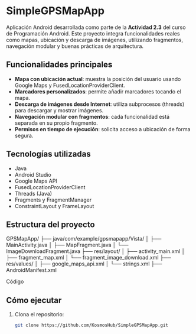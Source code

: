 # SimpleGPSMapApp

Aplicación Android desarrollada como parte de la **Actividad 2.3** del curso de Programación Android. Este proyecto integra funcionalidades reales como mapas, ubicación y descarga de imágenes, utilizando fragmentos, navegación modular y buenas prácticas de arquitectura.

##  Funcionalidades principales

-  **Mapa con ubicación actual**: muestra la posición del usuario usando Google Maps y FusedLocationProviderClient.
-  **Marcadores personalizados**: permite añadir marcadores tocando el mapa.
-  **Descarga de imágenes desde Internet**: utiliza subprocesos (threads) para descargar y mostrar imágenes.
-  **Navegación modular con fragmentos**: cada funcionalidad está separada en su propio fragmento.
-  **Permisos en tiempo de ejecución**: solicita acceso a ubicación de forma segura.

##  Tecnologías utilizadas

- Java
- Android Studio
- Google Maps API
- FusedLocationProviderClient
- Threads (Java)
- Fragments y FragmentManager
- ConstraintLayout y FrameLayout

##  Estructura del proyecto

GPSMapApp/ 
├── java/com/example/gpsmapapp/Vista/ 
│ ├── MainActivity.java 
│ ├── MapFragment.java 
│ └── ImageDownloadFragment.java 
├── res/layout/ 
│ ├── activity_main.xml 
│ ├── fragment_map.xml 
│ └── fragment_image_download.xml 
├── res/values/ 
│ ├── google_maps_api.xml 
│ └── strings.xml 
├── AndroidManifest.xml

Código

##  Cómo ejecutar

1. Clona el repositorio:
   ```bash
   git clone https://github.com/KosmosHub/SimpleGPSMapApp.git

